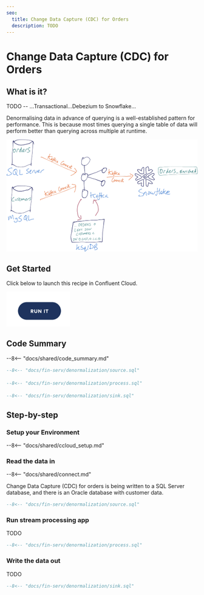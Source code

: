 ```yaml
---
seo:
  title: Change Data Capture (CDC) for Orders
  description: TODO
---
```


# Change Data Capture (CDC) for Orders

## What is it?

TODO -- ...Transactional...Debezium to Snowflake...

Denormalising data in advance of querying is a well-established pattern for performance.
This is because most times querying a single table of data will perform better than querying across multiple at runtime.

![denormalized](../../img/denormalized-data.png)

## Get Started

Click below to launch this recipe in Confluent Cloud.

![launch](../../img/launch.png)

## Code Summary

--8<-- "docs/shared/code_summary.md"

```sql
--8<-- "docs/fin-serv/denormalization/source.sql"

--8<-- "docs/fin-serv/denormalization/process.sql"

--8<-- "docs/fin-serv/denormalization/sink.sql"
```

## Step-by-step

### Setup your Environment

--8<-- "docs/shared/ccloud_setup.md"

### Read the data in

--8<-- "docs/shared/connect.md"

Change Data Capture (CDC) for orders is being written to a SQL Server database, and there is an Oracle database with customer data.

```sql
--8<-- "docs/fin-serv/denormalization/source.sql"
```

### Run stream processing app

TODO

```sql
--8<-- "docs/fin-serv/denormalization/process.sql"
```

### Write the data out

TODO

```sql
--8<-- "docs/fin-serv/denormalization/sink.sql"
```
